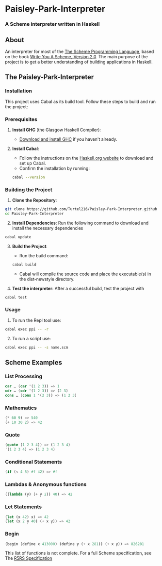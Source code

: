 # Paisley-Park-Interpreter

### A Scheme interpreter written in Haskell

## About 

An interpreter for most of the [The Scheme Programming Language](https://www.scheme.org/), based on the book [Write You A Scheme, Version 2.0](https://wespiser.com/writings/wyas/00_overview.html). The main purpose of the project is to get a better understanding of building applications in Haskell.

## The Paisley-Park-Interpreter

### Installation

This project uses Cabal as its build tool. Follow these steps to build and run the project:

### Prerequisites

1. **Install GHC** (the Glasgow Haskell Compiler):
    - [Download and install GHC](https://www.haskell.org/downloads/) if you haven't already.

2. **Install Cabal**:
    - Follow the instructions on the [Haskell.org website](https://www.haskell.org/cabal/) to download and set up Cabal.
    - Confirm the installation by running:
      
    ```bash
    cabal --version
    ```

### Building the Project 

1. **Clone the Repository**:

```bash
git clone https://github.com/Turtel216/Paisley-Park-Interpreter.github
cd Paisley-Park-Interpreter
```

2. **Install Dependencies**: Run the following command to download and install the necessary dependencies

```bash 
cabal update
```

3. **Build the Project**:

    - Run the build command:
   
    ```bash 
    cabal build
    ```
    
    - Cabal will compile the source code and place the executable(s) in the dist-newstyle directory.

4. **Test the interpreter**: After a successful build, test the project with 

```bash 
cabal test
```

### Usage 

1. To run the Repl tool use:

```bash 
cabal exec ppi -- -r
```

2. To run a script use:

```bash
cabal exec ppi -- -s name.scm
```

## Scheme Examples

### List Processing

```lisp
car … (car '(1 2 3)) => 1
cdr … (cdr '(1 2 3)) => (2 3)
cons … (cons 1 '(2 3)) => (1 2 3)
```

### Mathematics

```lisp
(* 60 9) => 540
(+ 10 30 2) => 42
```

### Quote

```lisp
(quote (1 2 3 4)) => (1 2 3 4)
'(1 2 3 4) => (1 2 3 4)
```

### Conditional Statements

```lisp
(if (< 4 5) #f 42) => #f
```

### Lambdas & Anonymous functions

```lisp
((lambda (y) (+ y 2)) 40) => 42
```

### Let Statements

```lisp
(let (x 42) x) => 42
(let (x 2 y 40) (+ x y)) => 42
```

### Begin

```lisp
(begin (define x 413000) (define y (+ x 281)) (+ x y)) => 826281
```

This list of functions is not complete. For a full Scheme specification, see The [R5RS Specification](https://github.com/write-you-a-scheme-v2/scheme/blob/master/sources/r5rs.pdf)
